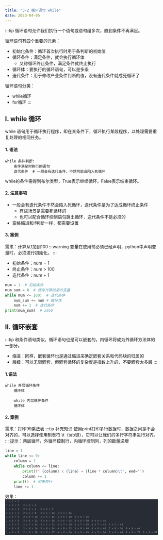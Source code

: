 ```yaml
---
title: "3-2 循环语句 while"
date: 2023-04-06
---
```

:::tip
循环语句允许我们执行一个语句或语句组多次，直到条件不再满足。 

循环语句有四个重要的元素：
- 初始化条件：循环首次执行时用于条判断的初始值
- 循环条件：满足条件，就会执行循环体
    - 又称循环终止条件，满足条件就终止执行
- 循环体：要执行的循环语句，可以是多条
- 迭代条件：用于修改产业条件判断的值，没有迭代条件就成死循环了

循环语句分类：
- while循环
- for循环
:::

## Ⅰ. while 循环
while 语句用于循环执行程序，即在某条件下，循环执行某段程序，以处理需要重复处理的相同任务。

#### 1. 语法
```
while 条件判断:
    条件满足时执行的语句
    迭代条件  # 一般会有迭代条件，不然可能会陷入死循环
```
while的条件需得到布尔类型，True表示继续循环，False表示结束循环。  


#### 2. 注意事项
- 一般会有迭代条件不然会陷入死循环，迭代条件是为了达成循环终止条件
    - 有些场景是需要死循环的
    - 也可以配合循环控制语句跳出循环，迭代条件不是必须的
-  空格缩进和if判断一样，都需要设置
#### 3. 案例
需求：计算从1加到100
:::warning
变量在使用前必须已经声明，python中声明变量时，必须进行初始化。
:::
- 初始条件：num = 1
- 终止条件：num > 100
- 迭代条件：num + 1
```python
num = 1  # 初始条件
num_sum = 0  # 储存计算结果的变量
while num <= 100:  # 迭代条件
    num_sum += num # 循环体
    num += 1  # 迭代条件
print(num_sum)  # 5050
```

## Ⅱ. 循环嵌套
:::tip
和条件语句类似，循环语句也是可以嵌套的，内循环将成为外循环方法体的一部分。
- 缩进：同样，嵌套循环也是通过缩进来确定嵌套关系和代码块的归属的
- 层级：可以无限嵌套，但嵌套循环的复杂度是指数上升的，不要嵌套太多层
:::

#### 1.语法
```
while 外层循环条件
    循环体

    while 内层循环条件
    循环体
```
#### 2. 案例
需求：打印99乘法表
:::tip 补充知识
使用print打印多行数据时，数据之间是不会对齐的，可以选择使用制表符 \t（tab键），它可以让我们的多行字符串进行对齐。
:::
提示：两层循环，外循环控制行，内循环控制列，列的数量递增
``` python
line = 1 
while line <= 9:
    column = 1
    while column <= line:
        print(f" {column} x {line} = {line * column}\t", end='')
        column += 1
    print()  # 用来换行
    line += 1
```
效果：  
![011](/img/python/base/011.png)

